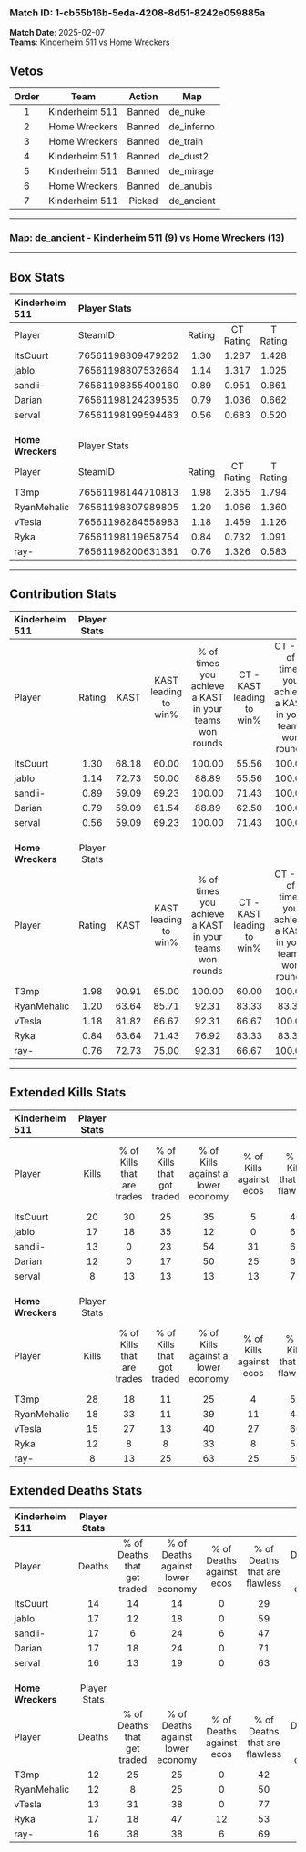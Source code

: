 ### Match ID: 1-cb55b16b-5eda-4208-8d51-8242e059885a  
**Match Date**: 2025-02-07  
**Teams**: Kinderheim 511 vs Home Wreckers  

## Vetos  

| Order | Team | Action | Map |
| :---: | :--: | :----: | --- |
| 1 | Kinderheim 511 | Banned | de_nuke |
| 2 | Home Wreckers | Banned | de_inferno |
| 3 | Home Wreckers | Banned | de_train |
| 4 | Kinderheim 511 | Banned | de_dust2 |
| 5 | Kinderheim 511 | Banned | de_mirage |
| 6 | Home Wreckers | Banned | de_anubis |
| 7 | Kinderheim 511 | Picked | de_ancient |

---  

### **Map**: de_ancient - Kinderheim 511 (9) vs Home Wreckers (13)  
---  

## Box Stats  

| **Kinderheim 511** | Player Stats      |        |           |          |       |       |       |         |        |      |     |
| :- | :- | :-: | :-: | :-: | :-: | :-: | :-: | :-: | :-: | :-: | :-: |
| Player             | SteamID           | Rating | CT Rating | T Rating | KAST  |  ADR  | Kills | Assists | Deaths | K/D  | HS% |
| ItsCuurt           | 76561198309479262 |  1.30  |   1.287   |  1.428   | 68.18 | 87.1  |  20   |    4    |   14   | 1.43 | 50  |
| jablo              | 76561198807532664 |  1.14  |   1.317   |  1.025   | 72.73 | 79.9  |  17   |    7    |   17   | 1.00 | 47  |
| sandii-            | 76561198355400160 |  0.89  |   0.951   |  0.861   | 59.09 | 82.0  |  13   |    7    |   17   | 0.76 | 69  |
| Darian             | 76561198124239535 |  0.79  |   1.036   |  0.662   | 59.09 | 65.1  |  12   |    7    |   17   | 0.71 | 50  |
| serval             | 76561198199594463 |  0.56  |   0.683   |  0.520   | 59.09 | 39.7  |   8   |    3    |   16   | 0.50 | 37  |
|                    |                   |        |           |          |       |       |       |         |        |      |     |
|                    |                   |        |           |          |       |       |       |         |        |      |     |
|                    |                   |        |           |          |       |       |       |         |        |      |     |
| **Home Wreckers**  | Player Stats      |        |           |          |       |       |       |         |        |      |     |
| Player             | SteamID           | Rating | CT Rating | T Rating | KAST  |  ADR  | Kills | Assists | Deaths | K/D  | HS% |
| T3mp               | 76561198144710813 |  1.98  |   2.355   |  1.794   | 90.91 | 126.5 |  28   |    8    |   12   | 2.33 | 60  |
| RyanMehalic        | 76561198307989805 |  1.20  |   1.066   |  1.360   | 63.64 | 75.5  |  18   |    3    |   12   | 1.50 | 61  |
| vTesla             | 76561198284558983 |  1.18  |   1.459   |  1.126   | 81.82 | 71.2  |  15   |    4    |   13   | 1.15 | 40  |
| Ryka               | 76561198119658754 |  0.84  |   0.732   |  1.091   | 63.64 | 71.1  |  12   |    7    |   17   | 0.71 | 41  |
| ray-               | 76561198200631361 |  0.76  |   1.326   |  0.583   | 72.73 | 61.5  |   8   |   10    |   16   | 0.50 | 37  |
---  

## Contribution Stats  

| **Kinderheim 511** | Player Stats |       |                      |                                                        |                           |                                                             |                          |                                                            |
| :- | :-: | :-: | :-: | :-: | :-: | :-: | :-: | :-: |
| Player             |    Rating    | KAST  | KAST leading to win% | % of times you achieve a KAST in your teams won rounds | CT - KAST leading to win% | CT - % of times you achieve a KAST in your teams won rounds | T - KAST leading to win% | T - % of times you achieve a KAST in your teams won rounds |
| ItsCuurt           |     1.30     | 68.18 |        60.00         |                         100.00                         |           55.56           |                           100.00                            |          66.67           |                           100.00                           |
| jablo              |     1.14     | 72.73 |        50.00         |                         88.89                          |           55.56           |                           100.00                            |          42.86           |                           75.00                            |
| sandii-            |     0.89     | 59.09 |        69.23         |                         100.00                         |           71.43           |                           100.00                            |          66.67           |                           100.00                           |
| Darian             |     0.79     | 59.09 |        61.54         |                         88.89                          |           62.50           |                           100.00                            |          60.00           |                           75.00                            |
| serval             |     0.56     | 59.09 |        69.23         |                         100.00                         |           71.43           |                           100.00                            |          66.67           |                           100.00                           |
|                    |              |       |                      |                                                        |                           |                                                             |                          |                                                            |
|                    |              |       |                      |                                                        |                           |                                                             |                          |                                                            |
|                    |              |       |                      |                                                        |                           |                                                             |                          |                                                            |
| **Home Wreckers**  | Player Stats |       |                      |                                                        |                           |                                                             |                          |                                                            |
| Player             |    Rating    | KAST  | KAST leading to win% | % of times you achieve a KAST in your teams won rounds | CT - KAST leading to win% | CT - % of times you achieve a KAST in your teams won rounds | T - KAST leading to win% | T - % of times you achieve a KAST in your teams won rounds |
| T3mp               |     1.98     | 90.91 |        65.00         |                         100.00                         |           60.00           |                           100.00                            |          70.00           |                           100.00                           |
| RyanMehalic        |     1.20     | 63.64 |        85.71         |                         92.31                          |           83.33           |                            83.33                            |          87.50           |                           100.00                           |
| vTesla             |     1.18     | 81.82 |        66.67         |                         92.31                          |           66.67           |                           100.00                            |          66.67           |                           85.71                            |
| Ryka               |     0.84     | 63.64 |        71.43         |                         76.92                          |           83.33           |                            83.33                            |          62.50           |                           71.43                            |
| ray-               |     0.76     | 72.73 |        75.00         |                         92.31                          |           66.67           |                           100.00                            |          85.71           |                           85.71                            |
---  

## Extended Kills Stats  

| **Kinderheim 511** | Player Stats |                            |                            |                                    |                         |                              |                                 |                                       |                    |           |
| :- | :-: | :-: | :-: | :-: | :-: | :-: | :-: | :-: | :-: | :-: |
| Player             |    Kills     | % of Kills that are trades | % of Kills that got traded | % of Kills against a lower economy | % of Kills against ecos | % of Kills that are flawless | % of Kills that are close duels | % of Kills that are assisted by flash | Pistol Round Kills | AWP Kills |
| ItsCuurt           |      20      |             30             |             25             |                 35                 |            5            |              40              |               10                |                   0                   |         1          |     0     |
| jablo              |      17      |             18             |             35             |                 12                 |            0            |              65              |                6                |                   6                   |         1          |     0     |
| sandii-            |      13      |             0              |             23             |                 54                 |           31            |              62              |               23                |                   0                   |         1          |     0     |
| Darian             |      12      |             0              |             17             |                 50                 |           25            |              67              |                0                |                   8                   |         0          |     0     |
| serval             |      8       |             13             |             13             |                 13                 |           13            |              75              |               13                |                   0                   |         1          |     2     |
|                    |              |                            |                            |                                    |                         |                              |                                 |                                       |                    |           |
|                    |              |                            |                            |                                    |                         |                              |                                 |                                       |                    |           |
|                    |              |                            |                            |                                    |                         |                              |                                 |                                       |                    |           |
| **Home Wreckers**  | Player Stats |                            |                            |                                    |                         |                              |                                 |                                       |                    |           |
| Player             |    Kills     | % of Kills that are trades | % of Kills that got traded | % of Kills against a lower economy | % of Kills against ecos | % of Kills that are flawless | % of Kills that are close duels | % of Kills that are assisted by flash | Pistol Round Kills | AWP Kills |
| T3mp               |      28      |             18             |             11             |                 25                 |            4            |              57              |                0                |                   0                   |         6          |     0     |
| RyanMehalic        |      18      |             33             |             11             |                 39                 |           11            |              44              |                0                |                   0                   |         2          |     0     |
| vTesla             |      15      |             27             |             13             |                 40                 |           27            |              60              |                7                |                   0                   |         2          |     2     |
| Ryka               |      12      |             8              |             8              |                 33                 |            8            |              58              |                8                |                   0                   |         0          |     0     |
| ray-               |      8       |             13             |             25             |                 63                 |           25            |              50              |               13                |                   0                   |         0          |     0     |
## Extended Deaths Stats  

| **Kinderheim 511** | Player Stats |                             |                                   |                          |                               |                            |                           |               |
| :- | :-: | :-: | :-: | :-: | :-: | :-: | :-: | :-: |
| Player             |    Deaths    | % of Deaths that get traded | % of Deaths against lower economy | % of Deaths against ecos | % of Deaths that are flawless | % of Deaths that are close | % of Deaths while blinded | Deaths to AWP |
| ItsCuurt           |      14      |             14              |                14                 |            0             |              29               |             0              |             0             |       1       |
| jablo              |      17      |             12              |                18                 |            0             |              59               |             0              |             0             |       1       |
| sandii-            |      17      |              6              |                24                 |            6             |              47               |             6              |             0             |       0       |
| Darian             |      17      |             18              |                24                 |            0             |              71               |             0              |             0             |       0       |
| serval             |      16      |             13              |                19                 |            0             |              63               |             13             |             0             |       0       |
|                    |              |                             |                                   |                          |                               |                            |                           |               |
|                    |              |                             |                                   |                          |                               |                            |                           |               |
|                    |              |                             |                                   |                          |                               |                            |                           |               |
| **Home Wreckers**  | Player Stats |                             |                                   |                          |                               |                            |                           |               |
| Player             |    Deaths    | % of Deaths that get traded | % of Deaths against lower economy | % of Deaths against ecos | % of Deaths that are flawless | % of Deaths that are close | % of Deaths while blinded | Deaths to AWP |
| T3mp               |      12      |             25              |                25                 |            0             |              42               |             8              |             0             |       0       |
| RyanMehalic        |      12      |              8              |                25                 |            0             |              50               |             0              |             0             |       1       |
| vTesla             |      13      |             31              |                38                 |            0             |              77               |             15             |             8             |       0       |
| Ryka               |      17      |             18              |                47                 |            12            |              53               |             12             |             6             |       1       |
| ray-               |      16      |             38              |                38                 |            6             |              69               |             13             |             0             |       0       |
